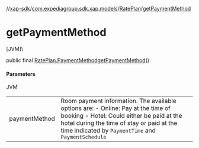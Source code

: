 //[xap-sdk](../../../index.md)/[com.expediagroup.sdk.xap.models](../index.md)/[RatePlan](index.md)/[getPaymentMethod](get-payment-method.md)

# getPaymentMethod

[JVM]\

public final [RatePlan.PaymentMethod](-payment-method/index.md)[getPaymentMethod](get-payment-method.md)()

#### Parameters

JVM

| | |
|---|---|
| paymentMethod | Room payment information. The available options are: - Online: Pay at the time of booking - Hotel: Could either be paid at the hotel during the time of stay or paid at the time indicated by `PaymentTime` and `PaymentSchedule` |
